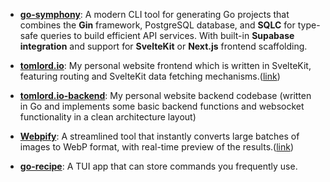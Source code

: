 - **[go-symphony](https://github.com/Tomlord1122/go-symphony)**: A modern CLI tool for generating Go projects that combines the **Gin** framework, PostgreSQL database, and **SQLC** for type-safe queries to build efficient API services. With built-in **Supabase integration** and support for **SvelteKit** or **Next.js** frontend scaffolding. 

- **[tomlord.io](https://github.com/Tomlord1122/tomlord.io)**: My personal website frontend which is written in SvelteKit, featuring routing and SvelteKit data fetching mechanisms.([link](https://tomlord.fyi/))

- **[tomlord.io-backend](https://github.com/Tomlord1122/tomlord.io-backend)**: My personal website backend codebase (written in Go and implements some basic backend functions and websocket functionality in a clean architecture layout)

- **[Webpify](https://github.com/Tomlord1122/Webpify)**: A streamlined tool that instantly converts large batches of images to WebP format, with real-time preview of the results.([link](https://webpify.vercel.app/))

- **[go-recipe](https://github.com/Tomlord1122/go-recipe)**: A TUI app that can store commands you frequently use.
